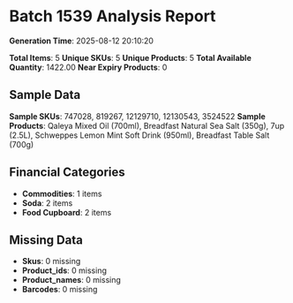 # Batch 1539 Analysis Report

**Generation Time**: 2025-08-12 20:10:20

**Total Items**: 5
**Unique SKUs**: 5
**Unique Products**: 5
**Total Available Quantity**: 1422.00
**Near Expiry Products**: 0

## Sample Data
**Sample SKUs**: 747028, 819267, 12129710, 12130543, 3524522
**Sample Products**: Qaleya Mixed Oil (700ml), Breadfast Natural Sea Salt (350g), 7up (2.5L), Schweppes Lemon Mint Soft Drink (950ml), Breadfast Table Salt (700g)

## Financial Categories
- **Commodities**: 1 items
- **Soda**: 2 items
- **Food Cupboard**: 2 items

## Missing Data
- **Skus**: 0 missing
- **Product_ids**: 0 missing
- **Product_names**: 0 missing
- **Barcodes**: 0 missing
